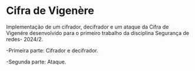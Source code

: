 # Cifra de Vigenère
Implementação de um cifrador, decifrador e um ataque da Cifra de Vigenére desenvolvido para o primeiro trabalho da disciplina Segurança de redes- 2024/2.

-Primeira parte: Cifrador e decifrador.

-Segunda parte: Ataque.
